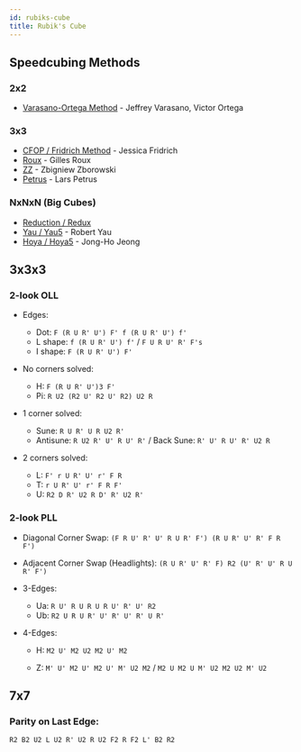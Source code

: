 ```yaml
---
id: rubiks-cube
title: Rubik's Cube
---
```


## Speedcubing Methods

### 2x2

- [Varasano-Ortega Method](https://www.speedsolving.com/wiki/index.php/Ortega_Method) - Jeffrey Varasano, Victor Ortega

### 3x3

- [CFOP / Fridrich Method](https://en.wikipedia.org/wiki/CFOP_method) - Jessica Fridrich
- [Roux](https://www.speedsolving.com/wiki/index.php/Roux_method) - Gilles Roux
- [ZZ](https://www.speedsolving.com/wiki/index.php/ZZ_method) - Zbigniew Zborowski
- [Petrus](https://www.speedsolving.com/wiki/index.php/Petrus_Method) - Lars Petrus

### NxNxN (Big Cubes)

- [Reduction / Redux](https://www.speedsolving.com/wiki/index.php/Reduction_Method)
- [Yau / Yau5](https://www.speedsolving.com/wiki/index.php/Yau_method) - Robert Yau
- [Hoya / Hoya5](https://www.speedsolving.com/wiki/index.php/Hoya_method) - Jong-Ho Jeong

## 3x3x3

### 2-look OLL

- Edges:

  - Dot: `F (R U R' U') F' f (R U R' U') f'`
  - L shape: `f (R U R' U') f'` / `F U R U' R' F's`
  - I shape: `F (R U R' U') F'`

- No corners solved:

  - H: `F (R U R' U')3 F'`
  - Pi: `R U2 (R2 U' R2 U' R2) U2 R`

- 1 corner solved:

  - Sune: `R U R' U R U2 R'`
  - Antisune: `R U2 R' U' R U' R'` / Back Sune: `R' U' R U' R' U2 R`

- 2 corners solved:
  - L: `F' r U R' U' r' F R`
  - T: `r U R' U' r' F R F'`
  - U: `R2 D R' U2 R D' R' U2 R'`

### 2-look PLL

- Diagonal Corner Swap:
  `(F R U' R' U' R U R' F') (R U R' U' R' F R F')`

- Adjacent Corner Swap (Headlights):
  `(R U R' U' R' F) R2 (U' R' U' R U R' F')`

- 3-Edges:

  - Ua: `R U' R U R U R U' R' U' R2`
  - Ub: `R2 U R U R' U' R' U' R' U R'`

- 4-Edges:

  - H: `M2 U' M2 U2 M2 U' M2`

  - Z: `M' U' M2 U' M2 U' M' U2 M2` / `M2 U M2 U M' U2 M2 U2 M' U2`

## 7x7

### Parity on Last Edge:

`R2 B2 U2 L U2 R' U2 R U2 F2 R F2 L' B2 R2`
